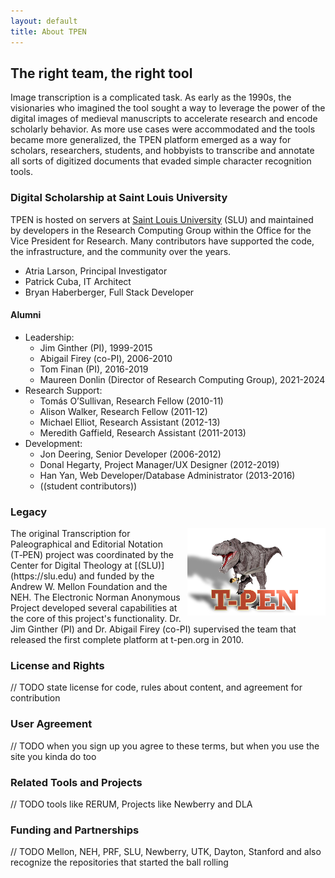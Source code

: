 ```yaml
---
layout: default
title: About TPEN
---
```


## The right team, the right tool

Image transcription is a complicated task. As early as the 1990s, the visionaries who imagined the tool sought 
a way to leverage the power of the digital images of medieval manuscripts to accelerate research and encode 
scholarly behavior. As more use cases were accommodated and the tools became more generalized, the TPEN platform 
emerged as a way for scholars, researchers, students, and hobbyists to transcribe and annotate all sorts of 
digitized documents that evaded simple character recognition tools.

### Digital Scholarship at Saint Louis University

TPEN is hosted on servers at [Saint Louis University](https://slu.edu) (SLU) and maintained by developers in the 
Research Computing Group within the Office for the Vice President for Research. Many contributors have supported 
the code, the infrastructure, and the community over the years.

* Atria Larson, Principal Investigator
* Patrick Cuba, IT Architect
* Bryan Haberberger, Full Stack Developer

#### Alumni

* Leadership:
    * Jim Ginther (PI), 1999-2015
    * Abigail Firey (co-PI), 2006-2010
    * Tom Finan (PI), 2016-2019
    * Maureen Donlin (Director of Research Computing Group), 2021-2024
* Research Support:
    * Tomás O’Sullivan, Research Fellow (2010-11)
    * Alison Walker, Research Fellow (2011-12)
    * Michael Elliot, Research Assistant (2012-13)
    * Meredith Gaffield, Research Assistant (2011-2013)
* Development:
    * Jon Deering, Senior Developer (2006-2012)
    * Donal Hegarty, Project Manager/UX Designer (2012-2019)
    * Han Yan, Web Developer/Database Administrator (2013-2016)
    * ((student contributors))

### Legacy

<img alt="old TPEN logo" src="/assets/img/tpen_clearShadowSmall.png" align="right">
The original Transcription for Paleographical and Editorial Notation (T‑PEN) project was coordinated by the 
Center for Digital Theology at [(SLU)](https://slu.edu) and funded by the Andrew W. Mellon 
Foundation and the NEH. The Electronic Norman Anonymous Project developed several capabilities at the core of this 
project's functionality. Dr. Jim Ginther (PI) and Dr. Abigail Firey (co-PI) supervised the team that released the 
first complete platform at t-pen.org in 2010.

### License and Rights

// TODO 
state license for code, rules about content, and agreement for contribution

### User Agreement

// TODO 
when you sign up you agree to these terms, but when you use the site you kinda do too

### Related Tools and Projects

// TODO 
tools like RERUM, Projects like Newberry and DLA

### Funding and Partnerships

// TODO 
Mellon, NEH, PRF, SLU, Newberry, UTK, Dayton, Stanford 
and also recognize the repositories that started the ball rolling
